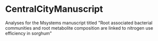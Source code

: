 # CentralCityManuscript
Analyses for the Msystems manuscript titled "Root associated bacterial communities and root metabolite composition are linked to nitrogen use efficiency in sorghum"
